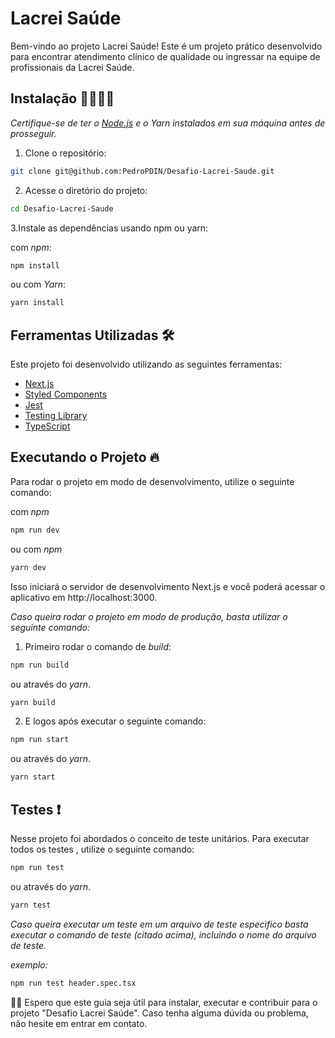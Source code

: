# Lacrei Saúde

Bem-vindo ao projeto Lacrei Saúde! Este é um projeto prático desenvolvido para encontrar atendimento clínico de qualidade ou ingressar na equipe de profissionais da Lacrei Saúde.

## Instalação 👩‍⚕️👨‍⚕️

*Certifique-se de ter o [Node.js](https://nodejs.org/en) e o Yarn instalados em sua máquina antes de prosseguir.*

1. Clone o repositório:
```bash
git clone git@github.com:PedroPDIN/Desafio-Lacrei-Saude.git
```

2. Acesse o diretório do projeto:
```bash
cd Desafio-Lacrei-Saude
```

3.Instale as dependências usando npm ou yarn:

com *npm*:
```bash
npm install
```

ou com *Yarn*:
```bash
yarn install
```
## Ferramentas Utilizadas 🛠️

Este projeto foi desenvolvido utilizando as seguintes ferramentas:

* [Next.js](https://nextjs.org/docs)
* [Styled Components](https://styled-components.com/docs)
* [Jest](https://jestjs.io/pt-BR/docs/getting-started)
* [Testing Library](https://testing-library.com/docs/react-testing-library/intro/)
* [TypeScript](https://www.typescriptlang.org/)

## Executando o Projeto 🔥

Para rodar o projeto em modo de desenvolvimento, utilize o seguinte comando:

com *npm*
```bash
npm run dev
```

ou com *npm*
```bash
yarn dev
```
Isso iniciará o servidor de desenvolvimento Next.js e você poderá acessar o aplicativo em http://localhost:3000.

*Caso queira rodar o projeto em modo de produção, basta utilizar o seguinte comando:*

1. Primeiro rodar o comando de *build*:

```bash
npm run build
```

ou através do *yarn*.

```bash
yarn build
```

2. E logos após executar o seguinte comando:

```bash
npm run start
```

ou através do *yarn*.

```bash
yarn start
```
## Testes ❗

Nesse projeto foi abordados o conceito de teste unitários. Para executar todos os testes , utilize o seguinte comando:

```bash
npm run test
```
ou através do *yarn*.
```bash
yarn test
```

*Caso queira executar um teste em um arquivo de teste especifico basta executar o comando de teste (citado acima), incluindo o nome do arquivo de teste.*

*exemplo:*

```bash
npm run test header.spec.tsx
```

🏁🏁 Espero que este guia seja útil para instalar, executar e contribuir para o projeto "Desafio Lacrei Saúde". Caso tenha alguma dúvida ou problema, não hesite em entrar em contato.
